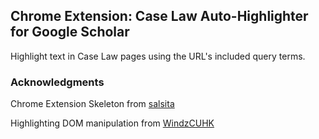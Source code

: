 ## Chrome Extension: Case Law Auto-Highlighter for Google Scholar

Highlight text in Case Law pages using the URL's included query terms.

### Acknowledgments

Chrome Extension Skeleton from [salsita](https://github.com/salsita/chrome-extension-skeleton)

Highlighting DOM manipulation from [WindzCUHK](https://github.com/WindzCUHK/chrome-highlight-extension)
